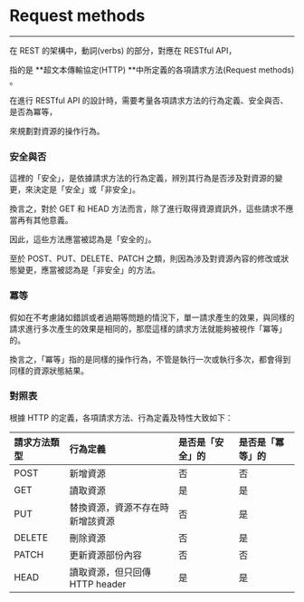 # Request methods

---

在 REST 的架構中，動詞\(verbs\) 的部分，對應在 RESTful API，

指的是 **超文本傳輸協定\(HTTP\) **中所定義的各項請求方法\(Request methods\) 。

在進行 RESTful API 的設計時，需要考量各項請求方法的行為定義、安全與否、是否為冪等，

來規劃對資源的操作行為。

### 安全與否

這裡的「安全」，是依據請求方法的行為定義，辨別其行為是否涉及對資源的變更，來決定是「安全」或「非安全」。

換言之，對於 GET 和 HEAD 方法而言，除了進行取得資源資訊外，這些請求不應當再有其他意義。

因此，這些方法應當被認為是「安全的」。

至於 POST、PUT、DELETE、PATCH 之類，則因為涉及對資源內容的修改或狀態變更，應當被認為是「非安全」的方法。

### 冪等

假如在不考慮諸如錯誤或者過期等問題的情況下，單一請求產生的效果，與同樣的請求進行多次產生的效果是相同的，那麼這樣的請求方法就能夠被視作「冪等」的。

換言之，「冪等」指的是同樣的操作行為，不管是執行一次或執行多次，都會得到同樣的資源狀態結果。

### 對照表

根據 HTTP 的定義，各項請求方法、行為定義及特性大致如下：

| 請求方法類型 | 行為定義 | 是否是「安全」的 | 是否是「冪等」的 |
| :--- | :--- | :--- | :--- |
| POST | 新增資源 | 否 | 否 |
| GET | 讀取資源 | 是 | 是 |
| PUT | 替換資源，資源不存在時新增該資源 | 否 | 是 |
| DELETE | 刪除資源 | 否 | 是 |
| PATCH | 更新資源部份內容 | 否 | 否 |
| HEAD | 讀取資源，但只回傳 HTTP header | 是 | 是 |

